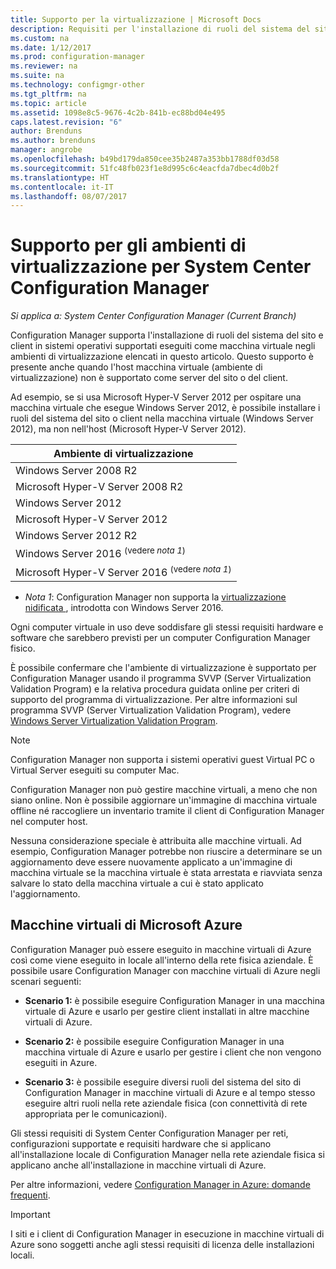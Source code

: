 ```yaml
---
title: Supporto per la virtualizzazione | Microsoft Docs
description: Requisiti per l'installazione di ruoli del sistema del sito e dei client di System Center Configuration Manager in un ambiente di virtualizzazione.
ms.custom: na
ms.date: 1/12/2017
ms.prod: configuration-manager
ms.reviewer: na
ms.suite: na
ms.technology: configmgr-other
ms.tgt_pltfrm: na
ms.topic: article
ms.assetid: 1098e8c5-9676-4c2b-841b-ec88bd04e495
caps.latest.revision: "6"
author: Brenduns
ms.author: brenduns
manager: angrobe
ms.openlocfilehash: b49bd179da850cee35b2487a353bb1788df03d58
ms.sourcegitcommit: 51fc48fb023f1e8d995c6c4eacfda7dbec4d0b2f
ms.translationtype: HT
ms.contentlocale: it-IT
ms.lasthandoff: 08/07/2017
---
```

# <a name="support-for-virtualization-environments-for-system-center-configuration-manager"></a>Supporto per gli ambienti di virtualizzazione per System Center Configuration Manager

*Si applica a: System Center Configuration Manager (Current Branch)*

Configuration Manager supporta l'installazione di ruoli del sistema del sito e client in sistemi operativi supportati eseguiti come macchina virtuale negli ambienti di virtualizzazione elencati in questo articolo. Questo supporto è presente anche quando l'host macchina virtuale (ambiente di virtualizzazione) non è supportato come server del sito o del client.  

 Ad esempio, se si usa Microsoft Hyper-V Server 2012 per ospitare una macchina virtuale che esegue Windows Server 2012, è possibile installare i ruoli del sistema del sito o client nella macchina virtuale (Windows Server 2012), ma non nell'host (Microsoft Hyper-V Server 2012).  

|Ambiente di virtualizzazione|  
|--------------------------------|  
|Windows Server 2008 R2|  
|Microsoft Hyper-V Server 2008 R2|  
|Windows Server 2012|  
|Microsoft Hyper-V Server 2012|  
|Windows Server 2012 R2|
|Windows Server 2016 <sup>(vedere *nota 1*)</sup>|
|Microsoft Hyper-V Server 2016 <sup>(vedere *nota 1*)|
-  *Nota 1*: Configuration Manager non supporta la [virtualizzazione nidificata ](https://technet.microsoft.com/windows-server-docs/compute/hyper-v/what-s-new-in-hyper-v-on-windows#a-namebkmknestedanested-virtualization-new), introdotta con Windows Server 2016.


 Ogni computer virtuale in uso deve soddisfare gli stessi requisiti hardware e software che sarebbero previsti per un computer Configuration Manager fisico.  

 È possibile confermare che l'ambiente di virtualizzazione è supportato per Configuration Manager usando il programma SVVP (Server Virtualization Validation Program) e la relativa procedura guidata online per criteri di supporto del programma di virtualizzazione. Per altre informazioni sul programma SVVP (Server Virtualization Validation Program), vedere [Windows Server Virtualization Validation Program](https://www.windowsservercatalog.com/svvp.aspx).  

> [!NOTE]  
>  Configuration Manager non supporta i sistemi operativi guest Virtual PC o Virtual Server eseguiti su computer Mac.  

Configuration Manager non può gestire macchine virtuali, a meno che non siano online. Non è possibile aggiornare un'immagine di macchina virtuale offline né raccogliere un inventario tramite il client di Configuration Manager nel computer host.  

Nessuna considerazione speciale è attribuita alle macchine virtuali. Ad esempio, Configuration Manager potrebbe non riuscire a determinare se un aggiornamento deve essere nuovamente applicato a un'immagine di macchina virtuale se la macchina virtuale è stata arrestata e riavviata senza salvare lo stato della macchina virtuale a cui è stato applicato l'aggiornamento.  

##  <a name="bkmk_Azure"></a> Macchine virtuali di Microsoft Azure  
 Configuration Manager può essere eseguito in macchine virtuali di Azure così come viene eseguito in locale all'interno della rete fisica aziendale. È possibile usare Configuration Manager con macchine virtuali di Azure negli scenari seguenti:  

-   **Scenario 1:** è possibile eseguire Configuration Manager in una macchina virtuale di Azure e usarlo per gestire client installati in altre macchine virtuali di Azure.  

-   **Scenario 2:** è possibile eseguire Configuration Manager in una macchina virtuale di Azure e usarlo per gestire i client che non vengono eseguiti in Azure.  

-   **Scenario 3:** è possibile eseguire diversi ruoli del sistema del sito di Configuration Manager in macchine virtuali di Azure e al tempo stesso eseguire altri ruoli nella rete aziendale fisica (con connettività di rete appropriata per le comunicazioni).  

Gli stessi requisiti di System Center Configuration Manager per reti, configurazioni supportate e requisiti hardware che si applicano all'installazione locale di Configuration Manager nella rete aziendale fisica si applicano anche all'installazione in macchine virtuali di Azure.  

Per altre informazioni, vedere [Configuration Manager in Azure: domande frequenti](/sccm/core/understand/configuration-manager-on-azure).

> [!IMPORTANT]  
>  I siti e i client di Configuration Manager in esecuzione in macchine virtuali di Azure sono soggetti anche agli stessi requisiti di licenza delle installazioni locali.  

